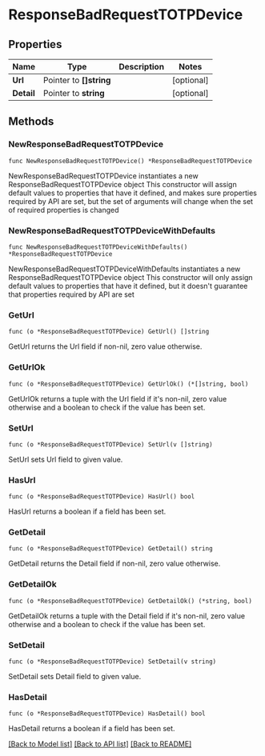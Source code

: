 # ResponseBadRequestTOTPDevice

## Properties

Name | Type | Description | Notes
------------ | ------------- | ------------- | -------------
**Url** | Pointer to **[]string** |  | [optional] 
**Detail** | Pointer to **string** |  | [optional] 

## Methods

### NewResponseBadRequestTOTPDevice

`func NewResponseBadRequestTOTPDevice() *ResponseBadRequestTOTPDevice`

NewResponseBadRequestTOTPDevice instantiates a new ResponseBadRequestTOTPDevice object
This constructor will assign default values to properties that have it defined,
and makes sure properties required by API are set, but the set of arguments
will change when the set of required properties is changed

### NewResponseBadRequestTOTPDeviceWithDefaults

`func NewResponseBadRequestTOTPDeviceWithDefaults() *ResponseBadRequestTOTPDevice`

NewResponseBadRequestTOTPDeviceWithDefaults instantiates a new ResponseBadRequestTOTPDevice object
This constructor will only assign default values to properties that have it defined,
but it doesn't guarantee that properties required by API are set

### GetUrl

`func (o *ResponseBadRequestTOTPDevice) GetUrl() []string`

GetUrl returns the Url field if non-nil, zero value otherwise.

### GetUrlOk

`func (o *ResponseBadRequestTOTPDevice) GetUrlOk() (*[]string, bool)`

GetUrlOk returns a tuple with the Url field if it's non-nil, zero value otherwise
and a boolean to check if the value has been set.

### SetUrl

`func (o *ResponseBadRequestTOTPDevice) SetUrl(v []string)`

SetUrl sets Url field to given value.

### HasUrl

`func (o *ResponseBadRequestTOTPDevice) HasUrl() bool`

HasUrl returns a boolean if a field has been set.

### GetDetail

`func (o *ResponseBadRequestTOTPDevice) GetDetail() string`

GetDetail returns the Detail field if non-nil, zero value otherwise.

### GetDetailOk

`func (o *ResponseBadRequestTOTPDevice) GetDetailOk() (*string, bool)`

GetDetailOk returns a tuple with the Detail field if it's non-nil, zero value otherwise
and a boolean to check if the value has been set.

### SetDetail

`func (o *ResponseBadRequestTOTPDevice) SetDetail(v string)`

SetDetail sets Detail field to given value.

### HasDetail

`func (o *ResponseBadRequestTOTPDevice) HasDetail() bool`

HasDetail returns a boolean if a field has been set.


[[Back to Model list]](../README.md#documentation-for-models) [[Back to API list]](../README.md#documentation-for-api-endpoints) [[Back to README]](../README.md)


